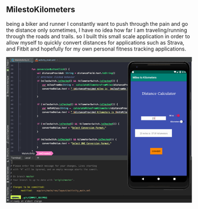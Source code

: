 ## MilestoKilometers

being a biker and runner I constantly want to push through the pain and go the distance only sometimes, I have no idea how far I am traveling/running through the roads and trails. so I built this small scale application in order to allow myself to quickly convert distances for applications such as Strava, and Fitbit and hopefully for my own personal fitness tracking applications.

![Application Image](./img/DistanceCalc.png)

